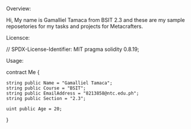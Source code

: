 Overview:

Hi, My name is Gamalliel Tamaca from BSIT 2.3 and these are my sample reposetories for my tasks and projects for Metacrafters. 

Licensce: 

// SPDX-License-Identifier: MIT
pragma solidity 0.8.19;

Usage: 

contract Me {
    
    string public Name = "Gamalliel Tamaca";
    string public Course = "BSIT";
    string public EmailAddress = "8213858@ntc.edu.ph";
    string public Section = "2.3";

    uint public Age = 20;

}




